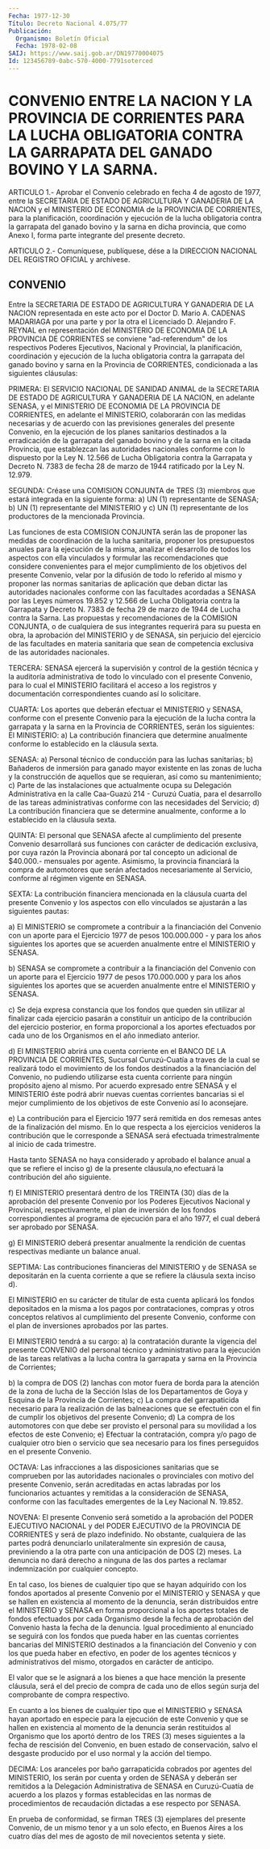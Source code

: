 ```yaml
---
Fecha: 1977-12-30
Título: Decreto Nacional 4.075/77
Publicación:
  Organismo: Boletín Oficial
  Fecha: 1978-02-08
SAIJ: https://www.saij.gob.ar/DN19770004075
Id: 123456789-0abc-570-4000-7791soterced
---
```

# CONVENIO ENTRE LA NACION Y LA PROVINCIA DE CORRIENTES PARA LA LUCHA OBLIGATORIA CONTRA LA GARRAPATA DEL GANADO BOVINO Y LA SARNA.

<a id="1"></a>
ARTICULO 1.- Aprobar el Convenio celebrado en fecha 4 de agosto de 1977,  entre  la SECRETARIA DE ESTADO DE AGRICULTURA Y GANADERIA DE  LA NACION y el  MINISTERIO  DE  ECONOMIA  de  la  PROVINCIA  DE CORRIENTES,  para  la planificación, coordinación y ejecución de la lucha obligatoria contra  la garrapata del ganado bovino y la sarna en dicha provincia, que como  Anexo  I,  forma parte integrante del presente decreto.

<a id="2"></a>
ARTICULO  2.-  Comuníquese,  publíquese,  dése  a la DIRECCION NACIONAL DEL REGISTRO OFICIAL y archívese.

## CONVENIO

<a id="022"></a>
Entre la SECRETARIA DE ESTADO DE AGRICULTURA Y GANADERIA DE LA NACION  representada en este acto por el Doctor D. Mario A. CADENAS MADARIAGA  por  una  parte y por la otra el Licenciado D. Alejandro F.  REYNAL en representación  del  MINISTERIO  DE  ECONOMIA  DE  LA PROVINCIA    DE  CORRIENTES  se  conviene  "ad-referendum"  de  los respectivos  Poderes    Ejecutivos,    Nacional  y  Provincial,  la planificación, coordinación y ejecución  de  la  lucha  obligatoria contra  la  garrapata del ganado bovino y sarna en la Provincia  de CORRIENTES, condicionada a las siguientes cláusulas:

<a id="1"></a>
PRIMERA:  El  SERVICIO  NACIONAL  DE  SANIDAD  ANIMAL  de  la SECRETARIA  DE  ESTADO  DE AGRICULTURA Y GANADERIA DE LA NACION, en adelante SENASA, y el MINISTERIO  DE  ECONOMIA  DE  LA PROVINCIA DE CORRIENTES, en adelante el MINISTERIO, colaborarán con  las medidas necesarias y de acuerdo con las previsiones generales del  presente Convenio, en la ejecución de los planes sanitarios destinados  a la erradicación de la garrapata del ganado bovino y de la sarna en  la citada   Provincia,  que  establezcan  las  autoridades  nacionales conforme con lo dispuesto por la Ley N. 12.566 de Lucha Obligatoria  contra  la  Garrapata y Decreto N. 7383 de fecha 28 de marzo de 1944 ratificado por la Ley N. 12.979.

<a id="2"></a>
SEGUNDA: Créase una COMISION CONJUNTA de TRES (3) miembros que estará  integrada en la siguiente forma: a) UN (1) representante de SENASA; b)  UN  (1)  representante  del  MINISTERIO  y  c)  UN  (1) representante  de  los productores de la mencionada Provincia.

Las funciones de esta  COMISION  CONJUNTA serán las de proponer las medidas  de  coordinación  de  la  lucha  sanitaria,  proponer  los presupuestos anuales para la ejecución  de  la  misma,  analizar el desarrollo  de  todos  los  aspectos con ella vinculados y formular las  recomendaciones  que  considere  convenientes  para  el  mejor cumplimiento de los objetivos  del  presente Convenio, velar por la difusión  de  todo  lo  referido al mismo  y  proponer  las  normas sanitarias  de  aplicación    que   deban  dictar  las  autoridades nacionales conforme con las facultades  acordadas  a SENASA por las Leyes  números  19.852  y  12.566  de  Lucha Obligatoria contra  la Garrapata y Decreto N. 7383 de fecha 29  de  marzo de 1944 de Lucha contra la Sarna. Las propuestas y recomendaciones  de  la  COMISION CONJUNTA,  o  de  cualquiera  de sus integrantes requerirá para  su puesta  en obra, la aprobación del  MINISTERIO  y  de  SENASA,  sin perjuicio  del ejercicio de las facultades en materia sanitaria que sean  de  competencia  exclusiva  de  las  autoridades  nacionales.

<a id="3"></a>
TERCERA: SENASA ejercerá la supervisión y control de la gestión técnica  y  la auditoría administrativa de todo lo vinculado con el presente Convenio,  para lo cual el MINISTERIO facilitará el acceso a  los registros y documentación  correspondientes  cuando  así  lo solicitare.

<a id="4"></a>
CUARTA:  Los  aportes  que  deberán  efectuar  el MINISTERIO y SENASA, conforme con el presente Convenio para la ejecución  de  la lucha contra la garrapata y la sarna en la Provincia de CORRIENTES, serán los siguientes: El MINISTERIO: a) La contribución   financiera  que  determine  anualmente  conforme  lo establecido en la cláusula sexta.

SENASA:  a)  Personal    técnico  de  conducción  para  las  luchas sanitarias; b) Bañaderos de  inmersión  para ganado mayor existente en  las  zonas  de  lucha  y  la construcción de  aquellos  que  se requieran, así como su mantenimiento; c) Parte de las instalaciones que actualmente ocupa  su  Delegación  Administrativa en  la  calle Caa-Guazú 214 - Curuzú Cuatia, para el desarrollo  de las  tareas   administrativas  conforme  con  las  necesidades  del Servicio;  d)  La    contribución    financiera  que  se  determine anualmente,  conforme  a  lo  establecido  en  la  cláusula  sexta.

<a id="5"></a>
QUINTA:  El  personal  que  SENASA  afecte al cumplimiento del presente  Convenio  desarrollará  sus  funciones  con  carácter  de dedicación exclusiva, por cuya razón la  Provincia  abonará por tal concepto un adicional de $40.000.- mensuales por agente.  Asimismo, la   provincia  financiará  la  compra  de  automotores  que  serán afectados  necesariamente  al Servicio, conforme al régimen vigente en SENASA.

<a id="6"></a>
SEXTA:  La  contribución  financiera mencionada en la cláusula cuarta del presente Convenio y los  aspectos con ello vinculados se ajustarán a las siguientes pautas:

a) El MINISTERIO se compromete a contribuir  a  la financiación del Convenio con un aporte para el Ejercicio 1977 de  pesos 100.000.000 -   y  para  los  años  siguientes  los  aportes  que  se  acuerden anualmente entre el MINISTERIO y SENASA.

b)  SENASA  se  compromete  a  contribuir  a  la  financiación  del Convenio  con un aporte para el Ejercicio 1977 de pesos 170.000.000 y para los  años  siguientes los aportes que se acuerden anualmente entre el MINISTERIO y SENASA.

c)  Se deja expresa  constancia  que  los  fondos  que  queden  sin utilizar  al  finalizar  cada  ejercicio  pasarán  a  constituir un anticipo  de  la  contribución  del  ejercicio posterior, en  forma proporcional  a  los  aportes  efectuados   por  cada  uno  de  los Organismos en el año inmediato anterior.

d) El MINISTERIO abrirá una cuenta corriente  en  el  BANCO  DE  LA PROVINCIA  DE  CORRIENTES,  Sucursal  Curuzú-Cuatía  a traves de la cual se realizará todo el movimiento de los fondos destinados  a la financiación  del  Convenio,  no  pudiendo  utilizarse  esta cuenta corriente  para  ningún  propósito  ajeno  al  mismo.  Por  acuerdo expresado  entre  SENASA  y  el  MINISTERIO éste podrá abrir nuevas cuentas  corrientes  bancarias  si el  mejor  cumplimiento  de  los objetivos de este Convenio así lo aconsejare.

e) La contribución para el Ejercicio  1977  será  remitida  en  dos remesas  antes  de  la finalización del mismo. En lo que respecta a los ejercicios venideros  la  contribución  que  le  corresponde  a SENASA  será efectuada trimestralmente al inicio de cada trimestre.

Hasta tanto  SENASA no haya considerado y aprobado el balance anual a que se refiere  el inciso g) de la presente cláusula,no efectuará la contribución del año siguiente.

f) El MINISTERIO presentará  dentro  de los TREINTA (30) días de la aprobación  del  presente  Convenio  por  los   Poderes  Ejecutivos Nacional  y Provincial, respectivamente, el plan  de  inversión  de los fondos  correspondientes  al  programa de ejecución para el año 1977, el cual deberá ser aprobado por SENASA.

g)  El  MINISTERIO  deberá  presentar anualmente  la  rendición  de cuentas respectivas mediante un balance anual.

<a id="7"></a>
SEPTIMA:  Las  contribuciones  financieras del MINISTERIO y de SENASA se depositarán en la cuenta corriente  a  que  se refiere la cláusula sexta inciso d).

El  MINISTERIO  en  su carácter de titular de esta cuenta  aplicará los fondos depositados  en la misma a los pagos por contrataciones, compras y otros conceptos  relativos  al  cumplimiento del presente Convenio,  conforme con el plan de inversiones  aprobados  por  las partes.

El MINISTERIO  tendrá  a  su  cargo:  a) la contratación durante la vigencia del presente CONVENIO del personal técnico y administrativo  para  la ejecución de las  tareas  relativas  a  la lucha contra la garrapata  y  sarna  en la Provincia de Corrientes;

b) la compra de DOS (2) lanchas con motor  fuera  de  borda para la atención de la zona de lucha de la Sección Islas de los Departamentos  de Goya y Esquina de la Provincia de Corrientes;  c) La compra del garrapaticida  necesario  para  la realización de las balneaciones  que se efectuén con el fin de cumplir  los  objetivos del presente Convenio;  d)  La  compra  de  los automotores con que debe ser provisto el personal para su movilidad  a  los  efectos de este  Convenio;  e)  Efectuar  la contratación, compra y/o pago  de cualquier otro bien o servicio que  sea  necesario  para  los fines perseguidos en el presente Convenio.

<a id="8"></a>
OCTAVA: Las infracciones a las disposiciones sanitarias que se comprueben  por  las  autoridades  nacionales  o  provinciales  con motivo  del  presente Convenio, serán acreditadas en actas labradas por los funcionarios  actuantes  y  remitidas a la consideración de SENASA, conforme con las facultades emergentes  de  la Ley Nacional N. 19.852.

<a id="9"></a>
NOVENA: El presente Convenio será sometido a la aprobación del PODER  EJECUTIVO  NACIONAL y del PODER EJECUTIVO de la PROVINCIA DE CORRIENTES y será de  plazo  indefinido. No obstante, cualquiera de las  partes  podrá  denunciarlo unilateralmente  sin  expresión  de causa, previniendo a  la otra parte con una anticipación de DOS (2) meses. La denuncia no dará  derecho  a  ninguna de las dos partes a reclamar indemnización por cualquier concepto.

En tal caso, los bienes de cualquier tipo  que  se  hayan adquirido con los fondos aportados al presente Convenio por el  MINISTERIO  y SENASA  y  que  se  hallen en existencia al momento de la denuncia, serán  distribuidos  entre    el   MINISTERIO  y  SENASA  en  forma proporcional a los aportes totales  de  fondos  efectuados por cada Organismo desde la fecha de aprobación del Convenio  hasta la fecha de  la  denuncia.  Igual procedimiento al enunciado se seguirá  con los fondos que pueda  haber en las cuentas corrientes bancarias del MINISTERIO destinados a  la financiación del Convenio y con los que pueda  haber  en efectivo, en  poder  de  los  agentes  técnicos  y administrativos  del mismo, otorgados en carácter de anticipo.

El valor que se le  asignará  a  los  bienes  a que hace mención la presente  cláusula, será el del precio de compra  de  cada  uno  de ellos según  surja  del  comprobante  de  compra  respectivo.

En  cuanto  a  los  bienes  de  cualquier  tipo que el MINISTERIO y SENASA  hayan  aportado  en  especie  para  la  ejecución  de  este Convenio y que se hallen en existencia al momento  de  la  denuncia serán  restituidos  al Organismo que los aportó dentro de los  TRES (3) meses siguientes  a la fecha de rescisión del Convenio, en buen estado de conservación,  salvo  el  desgaste  producido  por el uso normal y la acción del tiempo.

<a id="10"></a>
DECIMA:  Los  aranceles  por  baño  garrapaticida cobrados por agentes del MINISTERIO, los serán por cuenta  y  orden  de SENASA y deberán  ser remitidos a la Delegación Administrativa de SENASA  en Curuzú-Cuatía  de acuerdo a los plazos y formas establecidas en las normas de procedimientos  de  recaudación  dictadas  a ese respecto por SENASA.

En  prueba  de  conformidad,  se  firman  TRES  (3) ejemplares  del presente Convenio, de un mismo tenor y a un solo  efecto, en Buenos Aires  a  los  cuatro  días  del  mes  de agosto de mil novecientos setenta y siete.